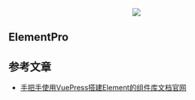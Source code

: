 <p align="center">
  <img src="https://element.eleme.cn/static/theme-index-blue.c38b733.png">
</p>

## ElementPro


## 参考文章
- [手把手使用VuePress搭建Element的组件库文档官网](https://segmentfault.com/a/11900000404379200)